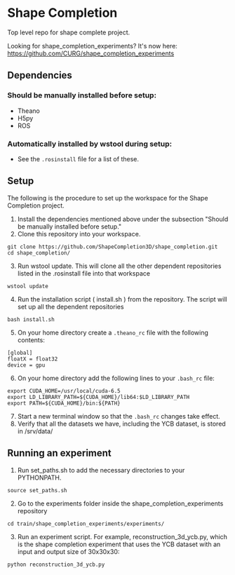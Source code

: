 # Shape Completion
Top level repo for shape complete project.

Looking for shape_completion_experiments? It's now here: https://github.com/CURG/shape_completion_experiments

## Dependencies
### Should be manually installed before setup:
- Theano
- H5py
- ROS

### Automatically installed by wstool during setup:
- See the ```.rosinstall``` file for a list of these.

## Setup
The following is the procedure to set up the workspace for the Shape Completion project.

1. Install the dependencies mentioned above under the subsection "Should be manually installed before setup."
2. Clone this repository into your workspace.

  ```
  git clone https://github.com/ShapeCompletion3D/shape_completion.git
  cd shape_completion/
  ```
3. Run wstool update. This will clone all the other dependent repositories listed in the .rosinstall file into that workspace
  
  ```
  wstool update
  ```
4. Run the installation script ( install.sh ) from the repository. The script will set up all the dependent repositories
  
  ```
  bash install.sh
  ```
5. On your home directory create a ```.theano_rc``` file with the following contents:

  ```
  [global]
  floatX = float32
  device = gpu
  ```
6. On your home directory add the following lines to your ```.bash_rc``` file:

  ```
  export CUDA_HOME=/usr/local/cuda-6.5
  export LD_LIBRARY_PATH=${CUDA_HOME}/lib64:$LD_LIBRARY_PATH
  export PATH=${CUDA_HOME}/bin:${PATH}
  ```
7. Start a new terminal window so that the ```.bash_rc``` changes take effect.
8. Verify that all the datasets we have, including the YCB dataset, is stored in /srv/data/

## Running an experiment
1. Run set_paths.sh to add the necessary directories to your PYTHONPATH.
  
  ```
  source set_paths.sh
  ```
2. Go to the experiments folder inside the shape_completion_experiments repository

  ```
  cd train/shape_completion_experiments/experiments/
  ```
3. Run an experiment script. For example, reconstruction_3d_ycb.py, which is the shape completion experiment that uses the YCB dataset with an input and output size of 30x30x30:

  ```
  python reconstruction_3d_ycb.py
  ```
